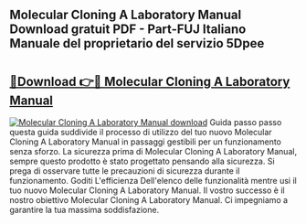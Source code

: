 ## Molecular Cloning A Laboratory Manual Download gratuit PDF - Part-FUJ Italiano Manuale del proprietario del servizio 5Dpee

# <h2><a href="http://dfdf59.blite.top/?on=Molecular+Cloning+A+Laboratory+Manual">🔗Download 👉🔴 Molecular Cloning A Laboratory Manual</a></h2>

[![Molecular Cloning A Laboratory Manual download](https://i.imgur.com/lujVjoI.png)](http://dfdf59.blite.top/?on=Molecular+Cloning+A+Laboratory+Manual)
Guida passo passo questa guida suddivide il processo di utilizzo del tuo nuovo Molecular Cloning A Laboratory Manual in passaggi gestibili per un funzionamento senza sforzo. La sicurezza prima di Molecular Cloning A Laboratory Manual, sempre questo prodotto è stato progettato pensando alla sicurezza. Si prega di osservare tutte le precauzioni di sicurezza durante il funzionamento. Goditi L'efficienza Dell'elenco delle funzionalità mentre usi il tuo nuovo Molecular Cloning A Laboratory Manual. Il vostro successo è il nostro obiettivo Molecular Cloning A Laboratory Manual. Ci impegniamo a garantire la tua massima soddisfazione.
